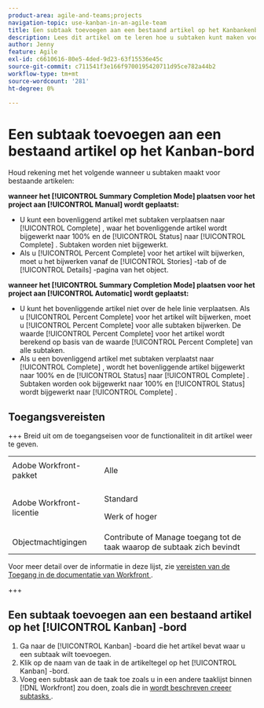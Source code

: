```yaml
---
product-area: agile-and-teams;projects
navigation-topic: use-kanban-in-an-agile-team
title: Een subtaak toevoegen aan een bestaand artikel op het Kanbankenbord
description: Lees dit artikel om te leren hoe u subtaken kunt maken voor bestaande artikelen op de Kanban-board.
author: Jenny
feature: Agile
exl-id: c6610616-80e5-4ded-9d23-63f15536e45c
source-git-commit: c711541f3e166f9700195420711d95ce782a44b2
workflow-type: tm+mt
source-wordcount: '281'
ht-degree: 0%

---
```


# Een subtaak toevoegen aan een bestaand artikel op het Kanban-bord

Houd rekening met het volgende wanneer u subtaken maakt voor bestaande artikelen:

**wanneer het [!UICONTROL Summary Completion Mode] plaatsen voor het project aan [!UICONTROL Manual] wordt geplaatst:**

* U kunt een bovenliggend artikel met subtaken verplaatsen naar [!UICONTROL Complete] , waar het bovenliggende artikel wordt bijgewerkt naar 100% en de [!UICONTROL Status] naar [!UICONTROL Complete] . Subtaken worden niet bijgewerkt.
* Als u [!UICONTROL Percent Complete] voor het artikel wilt bijwerken, moet u het bijwerken vanaf de [!UICONTROL Stories] -tab of de [!UICONTROL Details] -pagina van het object.

**wanneer het [!UICONTROL Summary Completion Mode] plaatsen voor het project aan [!UICONTROL Automatic] wordt geplaatst:**

* U kunt het bovenliggende artikel niet over de hele linie verplaatsen. Als u [!UICONTROL Percent Complete] voor het artikel wilt bijwerken, moet u [!UICONTROL Percent Complete] voor alle subtaken bijwerken. De waarde [!UICONTROL Percent Complete] voor het artikel wordt berekend op basis van de waarde [!UICONTROL Percent Complete] van alle subtaken.
* Als u een bovenliggend artikel met subtaken verplaatst naar [!UICONTROL Complete] , wordt het bovenliggende artikel bijgewerkt naar 100% en de [!UICONTROL Status] naar [!UICONTROL Complete] . Subtaken worden ook bijgewerkt naar 100% en [!UICONTROL Status] wordt bijgewerkt naar [!UICONTROL Complete] .

## Toegangsvereisten

+++ Breid uit om de toegangseisen voor de functionaliteit in dit artikel weer te geven.

<table style="table-layout:auto"> 
 <col> 
 </col> 
 <col> 
 </col> 
 <tbody> 
  <tr> 
   <td role="rowheader">Adobe Workfront-pakket</td> 
   <td> <p>Alle</p> </td> 
  </tr> 
  <tr> 
   <td role="rowheader">Adobe Workfront-licentie</td> 
   <td> <p>Standard</p> 
   <p>Werk of hoger</p> </td> 
  </tr>
  <tr> 
   <td role="rowheader">Objectmachtigingen</td> 
   <td>Contribute of Manage toegang tot de taak waarop de subtaak zich bevindt</td> 
  </tr> 
 </tbody> 
</table>

Voor meer detail over de informatie in deze lijst, zie [ vereisten van de Toegang in de documentatie van Workfront ](/help/quicksilver/administration-and-setup/add-users/access-levels-and-object-permissions/access-level-requirements-in-documentation.md).

+++

## Een subtaak toevoegen aan een bestaand artikel op het [!UICONTROL Kanban] -bord

1. Ga naar de [!UICONTROL Kanban] -board die het artikel bevat waar u een subtaak wilt toevoegen.
1. Klik op de naam van de taak in de artikeltegel op het [!UICONTROL Kanban] -bord.
1. Voeg een subtask aan de taak toe zoals u in een andere taaklijst binnen [!DNL Workfront] zou doen, zoals die in [ wordt beschreven creeer subtasks ](../../manage-work/tasks/create-tasks/create-subtasks.md).

